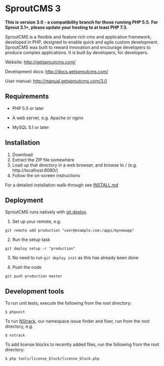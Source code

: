 SproutCMS 3
===========

**This is version 3.0 - a compatibility branch for those running PHP 5.5.**
**For Sprout 3.1+, please update your hosting to at least PHP 7.3.**

SproutCMS is a flexible and feature rich cms and application framework, developed in PHP,
designed to enable quick and agile custom development. SproutCMS was built to reward
innovation and encourage developers to produce complex applications.
It is built by developers, for developers.

Website:
http://getsproutcms.com/

Development docs:
http://docs.getsproutcms.com/

User manual:
http://manual.getsproutcms.com/3.0


Requirements
------------

* PHP 5.5 or later

* A web server, e.g. Apache or nginx

* MySQL 5.1 or later


Installation
------------

1. Download
2. Extract the ZIP file somewhere
3. Load up that directory in a web browser, and browse to / (e.g. http://localhost:8080/)
4. Follow the on-screen instructions

For a detailed installation walk-through see [INSTALL.md](INSTALL.md)


Deployment
----------

SproutCMS runs natively with [git deploy](https://github.com/mislav/git-deploy).

1. Set up your remote, e.g.
```
git remote add production "user@example.com:/apps/mynewapp"
```

2. Run the setup task
```
git deploy setup -r "production"
```

3. No need to run `git deploy init` as this has already been done

4. Push the code
```
git push production master
```


Development tools
-----------------

To run unit tests, execute the following from the root directory:
```
$ phpunit
```

To run [NStrack](https://github.com/Karmabunny/nstrack), our namespace issue finder and fixer, run from the
root directory, e.g.
```
$ nstrack
```

To add license blocks to recently added files, run the following from the root directory:
```
$ php tools/license_block/license_block.php
```


